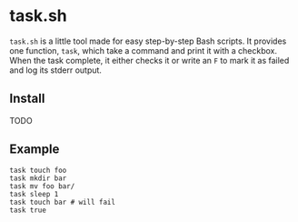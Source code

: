 # task.sh

``task.sh`` is a little tool made for easy step-by-step Bash scripts. It
provides one function, `task`, which take a command and print it with a
checkbox. When the task complete, it either checks it or write an `F` to mark
it as failed and log its stderr output.

## Install

TODO

## Example

    task touch foo
    task mkdir bar
    task mv foo bar/
    task sleep 1
    task touch bar # will fail
    task true
